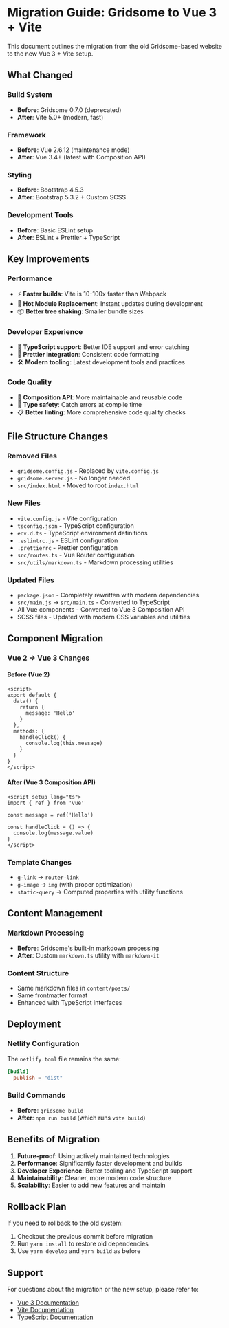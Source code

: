 # Migration Guide: Gridsome to Vue 3 + Vite

This document outlines the migration from the old Gridsome-based website to the new Vue 3 + Vite setup.

## What Changed

### Build System
- **Before**: Gridsome 0.7.0 (deprecated)
- **After**: Vite 5.0+ (modern, fast)

### Framework
- **Before**: Vue 2.6.12 (maintenance mode)
- **After**: Vue 3.4+ (latest with Composition API)

### Styling
- **Before**: Bootstrap 4.5.3
- **After**: Bootstrap 5.3.2 + Custom SCSS

### Development Tools
- **Before**: Basic ESLint setup
- **After**: ESLint + Prettier + TypeScript

## Key Improvements

### Performance
- ⚡ **Faster builds**: Vite is 10-100x faster than Webpack
- 🚀 **Hot Module Replacement**: Instant updates during development
- 📦 **Better tree shaking**: Smaller bundle sizes

### Developer Experience
- 🔧 **TypeScript support**: Better IDE support and error catching
- 🎨 **Prettier integration**: Consistent code formatting
- 🛠️ **Modern tooling**: Latest development tools and practices

### Code Quality
- 📝 **Composition API**: More maintainable and reusable code
- 🎯 **Type safety**: Catch errors at compile time
- 📋 **Better linting**: More comprehensive code quality checks

## File Structure Changes

### Removed Files
- `gridsome.config.js` - Replaced by `vite.config.js`
- `gridsome.server.js` - No longer needed
- `src/index.html` - Moved to root `index.html`

### New Files
- `vite.config.js` - Vite configuration
- `tsconfig.json` - TypeScript configuration
- `env.d.ts` - TypeScript environment definitions
- `.eslintrc.js` - ESLint configuration
- `.prettierrc` - Prettier configuration
- `src/routes.ts` - Vue Router configuration
- `src/utils/markdown.ts` - Markdown processing utilities

### Updated Files
- `package.json` - Completely rewritten with modern dependencies
- `src/main.js` → `src/main.ts` - Converted to TypeScript
- All Vue components - Converted to Vue 3 Composition API
- SCSS files - Updated with modern CSS variables and utilities

## Component Migration

### Vue 2 → Vue 3 Changes

#### Before (Vue 2)
```vue
<script>
export default {
  data() {
    return {
      message: 'Hello'
    }
  },
  methods: {
    handleClick() {
      console.log(this.message)
    }
  }
}
</script>
```

#### After (Vue 3 Composition API)
```vue
<script setup lang="ts">
import { ref } from 'vue'

const message = ref('Hello')

const handleClick = () => {
  console.log(message.value)
}
</script>
```

### Template Changes
- `g-link` → `router-link`
- `g-image` → `img` (with proper optimization)
- `static-query` → Computed properties with utility functions

## Content Management

### Markdown Processing
- **Before**: Gridsome's built-in markdown processing
- **After**: Custom `markdown.ts` utility with `markdown-it`

### Content Structure
- Same markdown files in `content/posts/`
- Same frontmatter format
- Enhanced with TypeScript interfaces

## Deployment

### Netlify Configuration
The `netlify.toml` file remains the same:
```toml
[build]
  publish = "dist"
```

### Build Commands
- **Before**: `gridsome build`
- **After**: `npm run build` (which runs `vite build`)

## Benefits of Migration

1. **Future-proof**: Using actively maintained technologies
2. **Performance**: Significantly faster development and builds
3. **Developer Experience**: Better tooling and TypeScript support
4. **Maintainability**: Cleaner, more modern code structure
5. **Scalability**: Easier to add new features and maintain

## Rollback Plan

If you need to rollback to the old system:
1. Checkout the previous commit before migration
2. Run `yarn install` to restore old dependencies
3. Use `yarn develop` and `yarn build` as before

## Support

For questions about the migration or the new setup, please refer to:
- [Vue 3 Documentation](https://vuejs.org/)
- [Vite Documentation](https://vitejs.dev/)
- [TypeScript Documentation](https://www.typescriptlang.org/)
